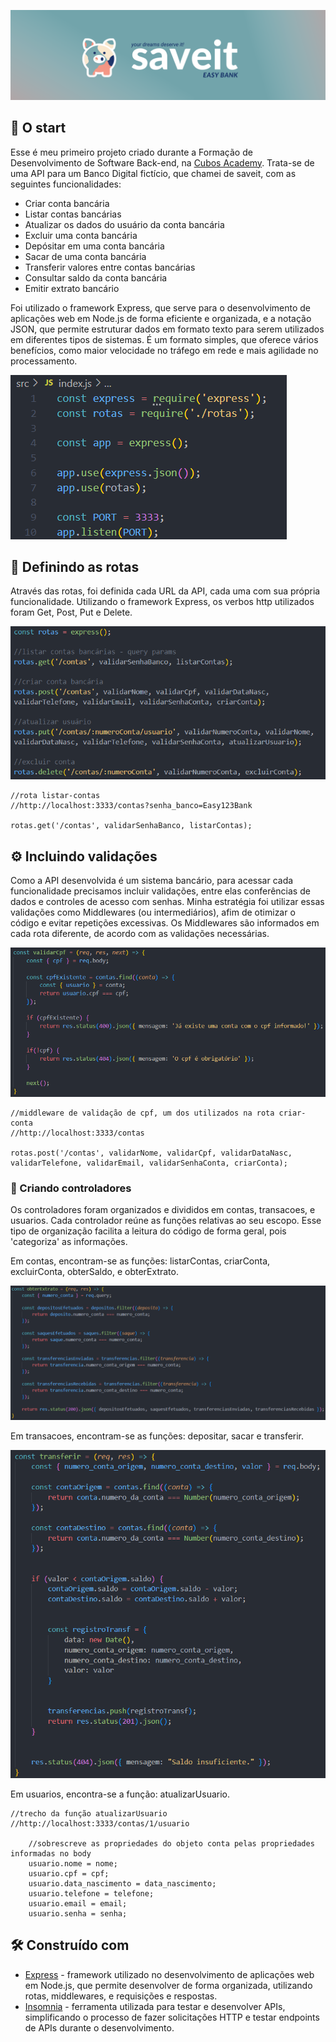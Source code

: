 ![saveit easy bank banner](img/easy-bank.png)

## 🚀 O start

Esse é meu primeiro projeto criado durante a Formação de Desenvolvimento de Software Back-end, na [Cubos Academy](https://cubos.academy/).
Trata-se de uma API para um Banco Digital fictício, que chamei de saveit, com as seguintes funcionalidades:

-   Criar conta bancária
-   Listar contas bancárias
-   Atualizar os dados do usuário da conta bancária
-   Excluir uma conta bancária
-   Depósitar em uma conta bancária
-   Sacar de uma conta bancária
-   Transferir valores entre contas bancárias
-   Consultar saldo da conta bancária
-   Emitir extrato bancário

Foi utilizado o framework Express, que serve para o desenvolvimento de aplicações web em Node.js de forma eficiente e organizada, e a notação JSON, que permite estruturar dados em formato texto para serem utilizados em diferentes tipos de sistemas. É um formato simples, que oferece vários benefícios, como maior velocidade no tráfego em rede e mais agilidade no processamento.

![index](img/index.png)

## 🎯 Definindo as rotas

Através das rotas, foi definida cada URL da API, cada uma com sua própria funcionalidade. Utilizando o framework Express, os verbos http utilizados foram Get, Post, Put e Delete. 

![rotas](img/rotas.png)

```
//rota listar-contas
//http://localhost:3333/contas?senha_banco=Easy123Bank

rotas.get('/contas', validarSenhaBanco, listarContas);
```

## ⚙️ Incluindo validações

Como a API desenvolvida é um sistema bancário, para acessar cada funcionalidade precisamos incluir validações, entre elas conferências de dados e controles de acesso com senhas. Minha estratégia foi utilizar essas validações como Middlewares (ou intermediários), afim de otimizar o código e evitar repetições excessivas. Os Middlewares são informados em cada rota diferente, de acordo com as validações necessárias.

![código validação cpf](img/validarCpf.png)

```
//middleware de validação de cpf, um dos utilizados na rota criar-conta
//http://localhost:3333/contas

rotas.post('/contas', validarNome, validarCpf, validarDataNasc, validarTelefone, validarEmail, validarSenhaConta, criarConta);
```

### 🔩 Criando controladores

Os controladores foram organizados e divididos em contas, transacoes, e usuarios. Cada controlador reúne as funções relativas ao seu escopo. Esse tipo de organização facilita a leitura do código de forma geral, pois 'categoriza' as informações.

Em contas, encontram-se as funções: listarContas, criarConta, excluirConta, obterSaldo, e obterExtrato.

![código obter extrato](img/obterExtrato.png)

Em transacoes, encontram-se as funções: depositar, sacar e transferir.

![código transferencias](img/transacoesTransf.png)

Em usuarios, encontra-se a função: atualizarUsuario.

```
//trecho da função atualizarUsuario
//http://localhost:3333/contas/1/usuario

    //sobrescreve as propriedades do objeto conta pelas propriedades informadas no body
    usuario.nome = nome;
    usuario.cpf = cpf;
    usuario.data_nascimento = data_nascimento;
    usuario.telefone = telefone;
    usuario.email = email;
    usuario.senha = senha;
```

## 🛠️ Construído com

* [Express](https://www.npmjs.com/package/express) - framework utilizado no desenvolvimento de aplicações web em Node.js, que permite desenvolver de forma organizada, utilizando rotas, middlewares, e requisições e respostas.
* [Insomnia](https://insomnia.rest/) - ferramenta utilizada para testar e desenvolver APIs, simplificando o processo de fazer solicitações HTTP e testar endpoints de APIs durante o desenvolvimento.